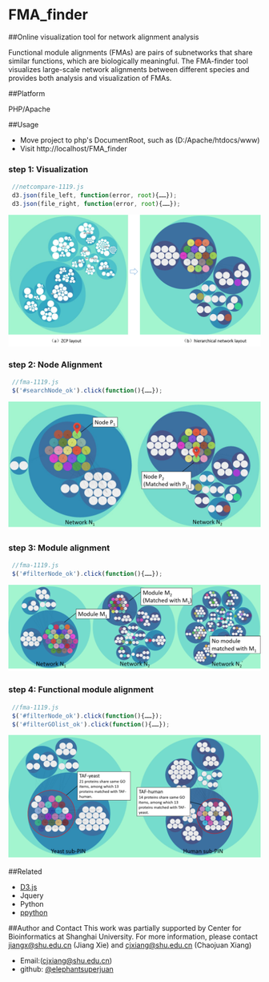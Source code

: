 # FMA_finder
##Online visualization tool for  network alignment analysis

Functional module alignments (FMAs) are pairs of subnetworks that share similar functions, which are biologically meaningful.
The FMA-finder tool visualizes large-scale network alignments between different species and provides both analysis and visualization of FMAs.

##Platform

PHP/Apache

##Usage

* Move project to php's DocumentRoot, such as (D:/Apache/htdocs/www) 
* Visit http://localhost/FMA_finder

### step 1: Visualization
```javascript
 //netcompare-1119.js
 d3.json(file_left, function(error, root){……});
 d3.json(file_right, function(error, root){……});
```
![image](https://github.com/elephantsuperjuan/FMA_finder/blob/master/about/visualization.png)

### step 2: Node Alignment
```javascript
 //fma-1119.js
 $('#searchNode_ok').click(function(){……});
```
![image](https://github.com/elephantsuperjuan/FMA_finder/blob/master/about/node_alignment.png)

### step 3: Module alignment
```javascript
 //fma-1119.js
 $('#filterNode_ok').click(function(){……});
```
![image](https://github.com/elephantsuperjuan/FMA_finder/blob/master/about/module_alignment.png)

### step 4: Functional module alignment
```javascript
 //fma-1119.js
 $('#filterNode_ok').click(function(){……});
 $('#filterGOlist_ok').click(function(){……});
```
![image](https://github.com/elephantsuperjuan/FMA_finder/blob/master/about/fma.png)

##Related

* [D3.js](https://github.com/mbostock/d3)
* Jquery
* Python
* [ppython](https://github.com/elephantsuperjuan/ppython)

##Author and Contact
This work was partially supported by Center for Bioinformatics at Shanghai University. 
For more information, please contact jiangx@shu.edu.cn (Jiang Xie) and cjxiang@shu.edu.cn (Chaojuan Xiang)

* Email:(cjxiang@shu.edu.cn)
* github: [@elephantsuperjuan](http://github.com/elephantsuperjuan)
